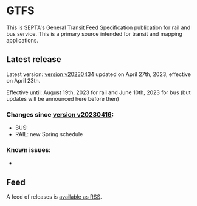 # GTFS

This is SEPTA's General Transit Feed Specification publication for rail and bus service. This is a primary source intended for transit and mapping applications.

## Latest release
 
Latest version: [version  v20230434](https://github.com/septadev/GTFS/releases/tag/v202304231) updated on April 27th, 2023, effective on April 23th.  

Effective until: August 19th, 2023 for rail and June 10th, 2023 for bus (but updates will be announced here before then)

### Changes since [version v20230416](https://github.com/septadev/GTFS/releases/tag/v202304161): 
 
*  BUS: 
*  RAIL:  new Spring schedule

### Known issues:

* 

## Feed

A feed of releases is [available as RSS](https://github.com/septadev/GTFS/releases.atom).

